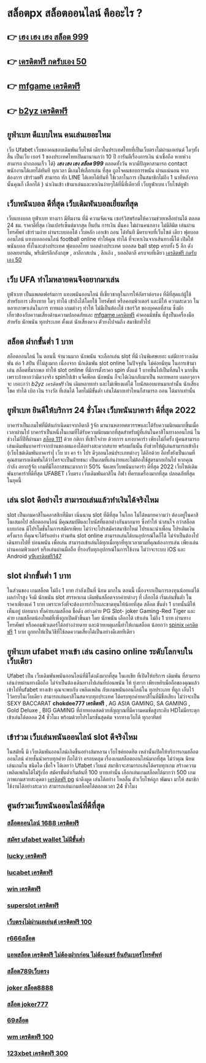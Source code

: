 # สล็อตpx สล็อตออนไลน์ คืออะไร ?

## 👉 [เฮง เฮง เฮง สล็อต 999](https://www.ufaeat.com/ufabet-master-login/)
## 👉 [เครดิตฟรี กดรับเอง 50](https://www.ufaeat.com/register/)
## 👉 [mfgame เครดิตฟรี](https://www.ufaeat.com/register/)
## 👉 [b2yz เครดิตฟรี](https://www.ufaeat.com/ทางเข้ายูฟ่าเบท-ufabet/)

## ยูฟ่าเบท  ดีแบบไหน คนเล่นเยอะไหม

 เว็บ Ufabet เว็บของคนชอบเดิมพันเว็บไซต์ เดียวในประเทศไทยที่เป็นเว็บตรงไม่ผ่านเอเย่นต์   ใดๆทั้งสิ้น เป็นเว็บ เบอร์ 1 ของประเทศไทยเปิดมานานกว่า 10 ปี การันตีเรื่องการเงิน น่าเชื่อถือ หายห่วง สามารถ ฝากถอนเร็ว ได้} ***เฮง เฮง เฮง สล็อต 999*** ตลอดทั้งวัน หากมีปัญหาสามารถ  contact พนักงานได้เลยได้ทันที ทุกเวลา  มีเกมให้เลือกเล่น ที่สุด ถูกใจคนชอบการพนัน ผ่านแน่นอน หากต้องการ  เข้าร่วมฟรี สามารถ ทัก LINE  ได้เลยได้ทันที ใช้เวลาในการ เป็นสมาชิกไม่ถึง 1 นาทีหลังจากนั้นคุณก็ เลือกได้ } นำเงินเข้า เข้ามาเล่นและหาเงินง่ายๆได้ที่นี่ที่เดียวที่ เว็บยูฟ่าเบท เว็บไซต์ยูฟ่า


## เว็บพนันบอล ดีที่สุด เว็บเดิมพันบอลเยี่ยมที่สุด

เว็บแทงบอล  ยูฟ่าเบท  ทางเรา มีทีมงาน  ที่มี ความจัดเจน เซอร์วิสพร้อมให้ความช่วยเหลือท่านได้  ตลอด 24 ชม. ราคาดีที่สุด   เงินเปอร์เซ็นต์มากสุด  ยืนยัน  การเงิน  มั่นคง  ไม่ผ่านคนกลาง   ไม่มีลิมิต  เล่นผ่านโทรศัพท์   เข้าร่วมง่าย  ผ่านระบบออโต้  เว็บหลัก   เอาเข้า ถอน ได้ทันที  มีครบจบที่เว็บไซต์  เดียว ฟุตบอลออนไลน์ แทงบอลออนไลน์ football online ทำให้คุณ ทำได้ ที่จะหาเงินจากเส้นทางนี้ได้ เปิดให้ พนันบอล  ทั้งในละต่างประเทศ  ฟุตบอลไทย  บอลต่างประเทศ บอลสด  ball step ครบทั้ง 5 ลีก ดัง  บอลเยอรมัน, พรีเมียร์ลีกอังกฤษ , ลาลีกาสเปน , ลีกเอิง ,  บอลอิตาลี ครบจบที่เดียว [เครดิตฟรี กดรับเอง 50](https://www.ufaeat.com/register/)

## เว็บ UFA ทำไมหลายคนจึงอยากมาเล่น

 ยูฟ่าเบท  เป็นแพลตฟอร์มการ แทงพนันออนไลน์ ที่เชี่ยวชาญในการให้อัตราต่อรอง ที่ดีที่สุดแก่ผู้ใช้ สำหรับการ เสี่ยงทาย ใดๆ  ทำได้ เข้าถึงได้โดยใช้ โทรศัพท์ หรือคอมพิวเตอร์ และมีให้  ความสะดวก ในหลายภาษาเล่นในการ  ทายผล เกมต่างๆ ทำให้  ไม่มีเป็นต้องใช้ เซอร์วิส ของบุคคลที่สาม ซึ่งมักเกี่ยวข้องกับความเสี่ยงด้านความปลอดภัยและ [mfgame เครดิตฟรี](https://www.ufaeat.com/ทางเข้ายูฟ่าเบท-ufabet/) ค่าคอมมิชชั่น ที่สูงป็นเครื่องมือ สำหรับ นักพนัน ทุกประเภท ตั้งแต่ นักเสี่ยงดวง ตัวยงไปจนถึง สมาชิกทั่วไป


##  สล็อต  ฝากขั้นต่ำ 1 บาท 

สล็อตออนไลน์ ใน ตอนนี้   จำนวนมาก นักพนัน จะเลือกเล่น  slot ที่มี เงินพิเศษเยอะ แต่มีการวางเดิมพัน ต่อ 1  สปิน  ที่ไม่สูงมาก เนื่องจาก นักเดิมพัน slot online ในปัจจุบัน  ไม่ค่อยมีทุน  ในการเข้ามาเล่น สล็อตที่มากพอ ทำให้ slot online ที่มีการตั้งราคา  spin ตั้งแต่ 1 บาทขึ้นไปเป็นที่สนใจ มากขึ้น เพราะถ้าหากว่ามีดวงจริง  spinไปเข้า แจ็คพ็อต   นักพนัน ก็จะได้เงินกลับมาเป็น หลายหลาย เผลอๆอาจจะ เยอะกว่า  *b2yz เครดิตฟรี* เงิน เดิมหลายเท่า และไม่เพียงแต่ได้ โบนัสตอบแทนมาเท่านั้น  นักเสี่ยงโชค ทำได้  เบิก เงิน รางวัล ที่เล่นได้ โดยไม่มีขั้นต่ำ  เล่นได้มากเท่าไหนก็สามารถ ถอน ได้มากเท่านั้น


##  ยูฟ่าเบท ยินดีให้บริการ 24 ชั่วโมง  เว็บพนันบาคาร่า ดีที่สุด 2022 

บาคาร่าเป็นเกมไพ่ที่มีต้นกำเนิดมาจากอิตาลี  รู้จัก มานานหลายศตวรรษและได้รับความนิยมมากขึ้นเมื่อเวลาผ่านไป บาคาร่าเป็นหนึ่งในเกมที่ได้รับความนิยมมากที่สุดสำหรับผู้ที่เล่นในคาสิโนทางออนไลน์ ในช่วงไม่กี่ปีที่ผ่านมา [สล็อต 111](https://www.ufaeat.com/credit-free-50/) ด้วย   กติกา  ที่เข้าใจง่าย ด้วยการ แทงบาคาร่า  เพียงไม่กี่ครั้ง ผู้คนสามารถเล่นเดิมพันบาคาร่าจากบ้านของตนเองได้อย่างสะดวกสบาย  พร้อมกันนั้น ยังช่วยให้ผู้เล่นสามารถเข้าถึง {เว็บไซต์เดิมพันบาคาร่า| เว็บ บา คา ร่า โปร ดีๆออนไลน์ประเภทต่างๆ ได้อีกด้วย อีกทั้งยังเป็นเกมที่คุณสามารถเดิมพันได้ว่าใครจะเป็นฝ่ายชนะ เป็นเกมที่เล่นง่ายและไม่ต้องใช้สูตรมากเกินไป หากคุณกำลัง  อยากรู้จัก เกมที่มีโอกาสชนะมากกว่า 50%  จัดเลยเว็บพนันบาคาร่า ดีที่สุด 2022  เว็บไซต์เดิมพันบาคาร่าที่ดีที่สุด UFABET เว็บตรง เว็บเดิมพันคาสิโน กีฬา ที่ครบเครื่องมากที่สุด ปลอดภัยที่สุด ในยุคนี้


## เล่น slot ดีอย่างไร สามารถเล่นแล้วทำเงินได้จริงไหม

 slot เป็นเกมคาสิโนคลาสสิกที่มีมา เนิ่นนาน   slot ที่ดีที่สุด ในโลก ไม่ได้หมายความว่า ต้องอยู่ในคาสิโนเสมอไป สล็อตออนไลน์ มีคุณสมบัติและโบนัสที่แตกต่างกันมากมาย ซึ่งทำให้ น่าสนใจ กว่าสล็อต แบบก่อน มีโปรโมชั่นในการสมัครเพียบ ไม่ว่าจะโปรสมัครสมาชิกใหม่ โปรแนะนำเพื่อน โปรเติมเงินครั้งแรก ที่คุณจะได้รับอย่าง ท่วมท้น   slot online สามารถเล่นได้บนอุปกรณ์ใดก็ได้ ไม่จำเป็นต้องไปเดินทางไปที่ บ่อนพนัน เพื่อเล่น สามารถเข้าเล่นได้ทุกเมื่อทุกที่ทุกเวลาตามที่คุณต้องการเล่น เพียงเล่นผ่านคอมพิวเตอร์ หรือเล่นผ่านมือถือ ที่รองรับทุกอุปกรณ์ในการใช้งาน ไม่ว่าจะระบบ iOS และ Android [y9เครดิตฟรี147](https://www.ufaeat.com/regis-ufabet-master-free/)

##  slot  ฝากขั้นต่ำ 1 บาท 

ในส่วนของ เกมสล็อต ไม่ถึง  1 บาท กำลังเป็นที่ นิยม มากใน ตอนนี้ เนื่องจากเป็นการลงทุนน้อยแต่ได้ผลกำไรสูง จึงมี นักพนัน   slot สรรหาเกม เดิมพันสล็อตจากค่ายต่างๆ ที่ เลือกได้  เริ่มเล่นขั้นต่ำ   ในราคาเพียงแค่ 1 บาท เพราะหวังที่จะต้องการกำไรและขาดทุนให้น้อยที่สุด สล็อต ขั้นต่ำ   1 บาทนั้นมีให้เห็นอยู่ บ่อยมาก ทั้งค่ายเกมสล็อต ชื่อดัง อย่างค่าย PG Slot- joker Gaming-Red Tiger และค่าย เกมสล็อตน้องใหม่ที่เพิ่งถูกเปิดตัวขึ้นมา โดย นักพนัน   เลือกได้ เข้าเล่น ไม่ถึง 1 บาท ผ่านทางโทรศัพท์ หรือคอมพิวเตอร์ได้อย่างง่ายดาย และด้วยเหตุผลนี้ทำให้เกมสล็อต  น้อยกว่า   [spinix เครดิตฟรี](https://www.ufaeat.com/regis-ufabet-master-free/) 1 บาท ถูกยกให้เป็นวิธีที่ใช้ลดความเสี่ยงได้เป็นอย่างดีเลยทีเดียว


## ยูฟ่าเบท ufabet ทางเข้า  เล่น casino online  ระดับโลกจบในเว็บเดียว 

Ufabet เป็น เว็บเดิมพันพนันออนไลน์ที่มีโด่งดังมากที่สุด ในเอเชีย  ที่เปิดให้บริการ เดิมพัน ที่สามารถเล่นง่ายผ่านทางมือถือ ไม่จำเป็นต้องเดินทางไปเล่นที่บ่อนพนัน ให้ ยุ่งยาก เพียงหยิบมือถือของคุณแล้วเข้าไปที่ufabet ทางเข้า คุณจะพบกับ เพลิดเพลิน  กับเกมพนันออนไลน์ใน ทุกประเภท  ที่ถูก เก็บไว้ ไว้ครบในเว็บเดียว  สามารถเล่นคาสิโนสดจากทุกประเทศ ได้ครบทุกค่ายคาสิโนที่มีชื่อเสียง ไม่ว่าจะเป็น SEXY BACCARAT **chokdee777 เครดิตฟรี** , AG ASIA GAMING, SA GAMING , Gold Deluxe , BIG GAMING ที่ถ่ายทอดสดด้วยสัญญาณที่มีความคมชัดสูงระดับ HDไม่มีกระตุก เข้าเล่นได้ตลอด 24 ชั่วโมง พร้อมด้วยโปรโมรชั่นสุดค้ม จากทางเว็บได้ ทุกอาทิตย์ 


##  เข้าร่วม  เว็บเล่นพนันออนไลน์ slot  ดีจริงไหม

 ในสมัยนี้ มี เว็บเดิมพันออนไลน์เกิดขึ้นอย่างล้มหลาม  เว็บไซค์ยอดฮิต เหล่านั้นเปิดให้บริการเกมสล็อตออนไลน์  ค่ายชั้นนำครบทุกค่าย  ถือได้ว่า ครอบคลุม เรื่องเกมสล็อตออนไลน์มากที่สุด  ไม่ว่าคุณ นิยมเล่นเกมใน ชนิดใด  เชื่อใจ ได้เลยว่า  Ufabet เว็บแม่  สมาชิกจะสามารถเล่นได้ครบทุกเกม สร้างความ เพลิดเพลินได้ไม่รู้เบื่อ สมัครขั้นต่ำเริ่มต้นที่ 100 บาทเท่านั้น เลือกเล่นเกมสล็อตได้มากว่า 500 เกม ภาพเกมสวยสะดุดตา [เครดิตฟรี pg](https://www.ufaeat.com/ufabet-master-login/) น่าดึงดูด เล่นได้อย่าง ไหลลื่น ตัวเว็บไซค์ถูก พัฒนา มาให้ สมาชิกใช้งานได้อย่างสะดวก สามารถเล่นเกมสล็อตได้ตลอดเวลา 24 ชั่วโมง

## ศูนย์รวมเว็บพนันออนไลน์ที่ดีที่สุด

### [สล็อตออนไลน์ 1688 เครดิตฟรี](https://atom.io/themes/ทางเข้า%20ufabet%20ใหม่ล่าสุด%20วิธี%20สมัคร%20ufabet%20วอเลท%20008%20สล็อต%20สมัครฟรี%20ฟรีเครดิต%20100%)
### [สมัคร ufabet wallet ไม่มีขั้นต่ำ](https://atom.io/themes/ทางเข้า%20ufabet%20ใหม่ล่าสุด%20สล็อตpgใหม่ล่าสุด%20008%20สล็อต%20สมัครฟรี%20ฟรีเครดิต%20100%)
### [lucky เครดิตฟรี](https://atom.io/themes/ทางเข้า%20ufabet%20ใหม่ล่าสุด%20สล็อต%20pg%20เว็บตรง%20ไม่ผ่านเอเย่นต์ฝากถอนไม่มีขั้นต่ํา%20008%20สล็อต%20สมัครฟรี%20ฟรีเครดิต%20100%)
### [lucabet เครดิตฟรี](https://atom.io/themes/ทางเข้า%20ufabet%20ใหม่ล่าสุด%20สล็อต%20ฝาก%201%20บาท%20โบนัส%2099%202021%20ล่าสุด%20008%20สล็อต%20สมัครฟรี%20ฟรีเครดิต%20100%)
### [win เครดิตฟรี](https://atom.io/themes/ทางเข้า%20ufabet%20ใหม่ล่าสุด%20ทดลอง%20เล่น%20สล็อต%20cq9%20008%20สล็อต%20สมัครฟรี%20ฟรีเครดิต%20100%)
### [superslot เครดิตฟรี](https://atom.io/themes/ทางเข้า%20ufabet%20ใหม่ล่าสุด%20สล็อต%20ทดลองเล่นฟรี%20ถอนได้%202021%20008%20สล็อต%20สมัครฟรี%20ฟรีเครดิต%20100%)
### [เว็บตรงไม่ผ่านเอเย่นต์ เครดิตฟรี 100](https://atom.io/themes/ทางเข้า%20ufabet%20ใหม่ล่าสุด%20เว็บ888สล็อต%20008%20สล็อต%20สมัครฟรี%20ฟรีเครดิต%20100%)
### [r666สล็อต](https://atom.io/themes/ทางเข้า%20ufabet%20ใหม่ล่าสุด%20bet888%20เครดิตฟรี%20008%20สล็อต%20สมัครฟรี%20ฟรีเครดิต%20100%)
### [แอพสล็อต เครดิตฟรี ไม่ต้องฝากก่อน ไม่ต้องแชร์ ยืนยันเบอร์โทรศัพท์](https://atom.io/themes/ทางเข้า%20ufabet%20ใหม่ล่าสุด%20สล็อต365%20008%20สล็อต%20สมัครฟรี%20ฟรีเครดิต%20100%)
### [สล็อต789เว็บตรง](https://atom.io/themes/ทางเข้า%20ufabet%20ใหม่ล่าสุด%20สล็อต%20ไม่มีขั้นต่ํา%20008%20สล็อต%20สมัครฟรี%20ฟรีเครดิต%20100%)
### [joker สล็อต8888](https://atom.io/themes/ทางเข้า%20ufabet%20ใหม่ล่าสุด%20spg%20สล็อต%20008%20สล็อต%20สมัครฟรี%20ฟรีเครดิต%20100%)
### [สล็อต joker777](https://atom.io/themes/ทางเข้า%20ufabet%20ใหม่ล่าสุด%20สล็อต1911%20008%20สล็อต%20สมัครฟรี%20ฟรีเครดิต%20100%)
### [69สล็อต](https://atom.io/themes/ทางเข้า%20ufabet%20ใหม่ล่าสุด%20superslot%20เครดิตฟรี%2050%20ล่าสุด%202021%20008%20สล็อต%20สมัครฟรี%20ฟรีเครดิต%20100%)
### [wm เครดิตฟรี 100](https://atom.io/themes/ทางเข้า%20ufabet%20ใหม่ล่าสุด%20อัพทูยู%20สล็อต%20008%20สล็อต%20สมัครฟรี%20ฟรีเครดิต%20100%)
### [123xbet เครดิตฟรี 300](https://atom.io/themes/ทางเข้า%20ufabet%20ใหม่ล่าสุด%20wm55%20เครดิตฟรี%20008%20สล็อต%20สมัครฟรี%20ฟรีเครดิต%20100%)